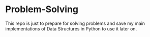 # Problem-Solving
This repo is just to prepare for solving problems and save my main implementations of Data Structures in Python to use it later on.
